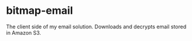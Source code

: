 # bitmap-email
The client side of my email solution. Downloads and decrypts email stored in Amazon S3.
